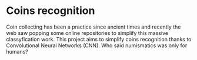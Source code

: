 # Coins recognition
Coin collecting has been a practice since ancient times and recently the web saw popping some online repositories to simplify this massive classyfication work. This project aims to simplify coins recognition thanks to Convolutional Neural Networks (CNN).
Who said numismatics was only for humans?
